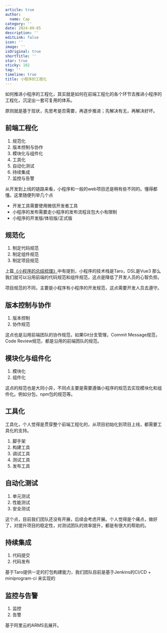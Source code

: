 ```yaml
---
article: true
author:
  name: Cap
category: ''
date: 2024-09-05
description: ''
editLink: false
icon: ''
image: ''
isOriginal: true
shortTitle: ''
star: true
sticky: 102
tag: ''
timeline: true
title: 小程序的工程化
---
```





如何推进小程序的工程化，其实就是如何在前端工程化的各个环节去推进小程序的工程化，沉淀出一套可复用的体系。

原则就是基于现状，先思考是否需要，再逐步推进；先解决有无，再解决好坏。

## 前端工程化

1. 规范化
2. 版本控制与协作
3. 模块化与组件化
4. 工具化
5. 自动化测试
6. 持续集成
7. 监控与告警

从开发到上线的链路来看，小程序和一般的web项目还是稍有些不同的。懂得都懂。这里随便列举几个点

- 开发工具需要使用微信开发者工具
- 小程序的发布需要走小程序的发布流程且包大小有限制
- 小程序的开发版/体验版/正式版

## 规范化

1. 制定代码规范
2. 制定组件规范
3. 制定项目规范

上篇[《小程序的总结梳理》](./小程序的总结梳理.md)中有提到，小程序的技术栈是Taro，DSL是Vue3
那么我们就可以沿用前端的代码规范和组件规范，这点是降低了开发人员的心智负担。

项目规范的不同，主要是小程序有小程序的开发规范，这点需要开发人员去遵守。

## 版本控制与协作

1. 版本控制
2. 协作规范

这点也是沿用前端团队的协作规范，如果Git分支管理，Commit Message规范，Code Review规范，都是沿用的前端团队的规范。

## 模块化与组件化

1. 模块化
2. 组件化

这点的规范也是大同小异，不同点主要是需要遵循小程序的规范去实现模块化和组件化。例如分包，npm包的规范等。

## 工具化

工具化，个人觉得是贯穿整个前端工程化的，从项目初始化到项目上线，都需要工具化的支持。

1. 脚手架
2. 构建工具
3. 调试工具
4. 测试工具
5. 发布工具

## 自动化测试

1. 单元测试
2. 性能测试
3. 安全测试

这个点，目前我们团队还没有开展，后续会考虑开展。个人觉得是个痛点，做好了，对提升项目的稳定性，对测试团队的效率提升，都是有很大的帮助的。

## 持续集成

1. 代码提交
2. 代码发布

基于Taro提供一定的打包构建能力，我们团队目前是基于Jenkins的CI/CD + miniprogram-ci 来实现的

## 监控与告警

1. 监控
2. 告警

基于阿里云的ARMS去展开。
